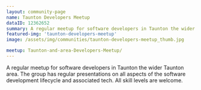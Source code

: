 ```yaml
---
layout: community-page
name: Taunton Developers Meetup
dataID: 12362652
summary: A regular meetup for software developers in Taunton the wider Taunton area..
featured-img: 'taunton-developers-meetup'
image: /assets/img/communities/taunton-developers-meetup_thumb.jpg

meetup: Taunton-and-area-Developers-Meetup/
---
```

A regular meetup for software developers in Taunton the wider Taunton area.
The group has regular presentations on all aspects of the software development
lifecycle and associated tech. All skill levels are welcome.
